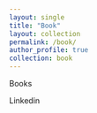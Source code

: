 ```yaml
---
layout: single
title: "Book"
layout: collection
permalink: /book/
author_profile: true
collection: book
---
```

Books

Linkedin 
